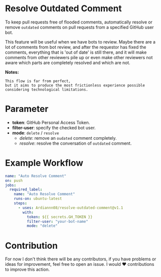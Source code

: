 # Resolve Outdated Comment

To keep pull requests free of flooded comments, automatically resolve or remove `outdated` comments on pull requests from a specified GitHub user bot.

This feature will be useful when we have bots to review. Maybe there are a lot of comments from bot review, and after the requestor has fixed the comments, everything that is 'out of date' is still there, and it will make comments from other reviewers pile up or even make other reviewers not aware which parts are completely resolved and which are not.


**Notes:**
```
This flow is far from perfect, 
but it aims to produce the most frictionless experience possible considering technological limitations.
```

# Parameter
- **token**: GitHub Personal Access Token.
- **filter-user**: specify the checked bot user. 
- **mode**: `delete` / `resolve`
  - *delete*: remove an `oudated` comment completely.
  - *resolve*: resolve the conversation of `outdated` comment.

# Example Workflow

```yaml
name: "Auto Resolve Comment"
on: push
jobs:
  required_label:
    name: "Auto Resolve Comment"
    runs-on: ubuntu-latest
    steps:
      - uses: Ardiannn08/resolve-outdated-comment@v1.1
        with:
          token: ${{ secrets.GH_TOKEN }}
          filter-user: "your-bot-name"
          mode: "delete"
```

# Contribution
For now I don't think there will be any contributors, if you have problems or ideas for improvement, feel free to open an issue. I would ❤️ contributions to improve this action. 
